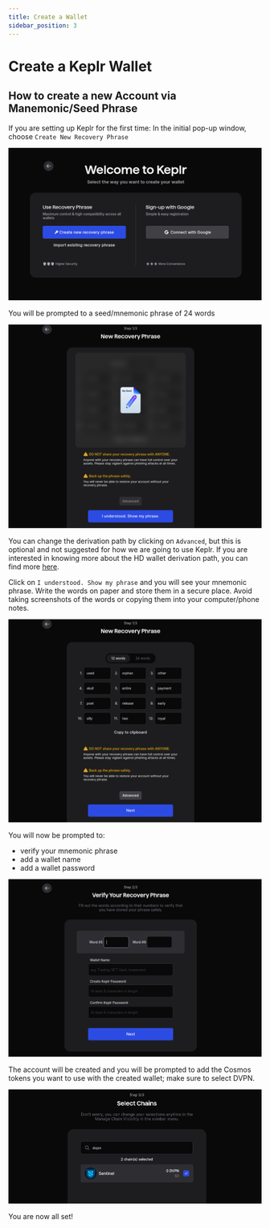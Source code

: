 ```yaml
---
title: Create a Wallet
sidebar_position: 3
---
```


# Create a Keplr Wallet

## How to create a new Account via Manemonic/Seed Phrase

If you are setting up Keplr for the first time: In the initial pop-up window, choose `Create New Recovery Phrase`

![](/img/keplr/create-1.png)

You will be prompted to a seed/mnemonic phrase of 24 words

![](/img/keplr/create-2.png)


You can change the derivation path by clicking on `Advanced`, but this is optional and not suggested for how we are going to use Keplr.
If you are interested in knowing more about the HD wallet derivation path, you can find more [here](https://help.keplr.app/articles/how-to-set-a-custom-derivation-path).

Click on `I understood. Show my phrase` and you will see your mnemonic phrase. Write the words on paper and store them in a secure place. Avoid taking screenshots of the words or copying them into your computer/phone notes.

![](/img/keplr/create-3.png)

You will now be prompted to:
- verify your mnemonic phrase
- add a wallet name
- add a wallet password

![](/img/keplr/create-4.png)

The account will be created and you will be prompted to add the Cosmos tokens you want to use with the created wallet; make sure to select DVPN.

![](/img/keplr/create-5.png)

You are now all set!